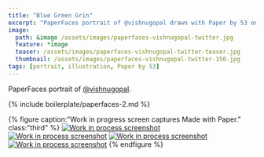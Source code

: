```yaml
---
title: "Blue Green Grin"
excerpt: "PaperFaces portrait of @vishnugopal drawn with Paper by 53 on an iPad."
image: 
  path: &image /assets/images/paperfaces-vishnugopal-twitter.jpg 
  feature: *image
  teaser: /assets/images/paperfaces-vishnugopal-twitter-teaser.jpg
  thumbnail: /assets/images/paperfaces-vishnugopal-twitter-150.jpg
tags: [portrait, illustration, Paper by 53]
---
```


PaperFaces portrait of [@vishnugopal](https://twitter.com/vishnugopal).

{% include boilerplate/paperfaces-2.md %}

{% figure caption:"Work in progress screen captures Made with Paper." class:"third" %}
[![Work in process screenshot](/assets/images/paperfaces-vishnugopal-process-1-600.jpg)](/assets/images/paperfaces-vishnugopal-process-1-lg.jpg) [![Work in process screenshot](/assets/images/paperfaces-vishnugopal-process-2-600.jpg)](/assets/images/paperfaces-vishnugopal-process-2-lg.jpg) [![Work in process screenshot](/assets/images/paperfaces-vishnugopal-process-3-600.jpg)](/assets/images/paperfaces-vishnugopal-process-3-lg.jpg) [![Work in process screenshot](/assets/images/paperfaces-vishnugopal-process-4-600.jpg)](/assets/images/paperfaces-vishnugopal-process-4-lg.jpg)
{% endfigure %}
